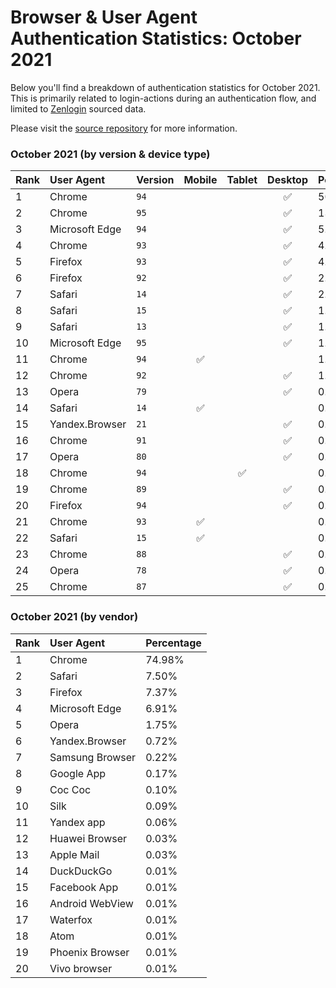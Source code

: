 # Browser & User Agent Authentication Statistics: October 2021

Below you'll find a breakdown of authentication statistics for
October 2021. This is primarily related to login-actions during an
authentication flow, and limited to <a href="https://zenlogin.co"/>Zenlogin</a>
sourced data.

Please visit the
<a href="https://github.com/zenlogin/browser-user-agent-authentication-statistics">source repository</a>
for more information.

### October 2021 (by version & device type)
| Rank | User Agent | Version | Mobile | Tablet | Desktop | Percentage |
| :--- | :--- | :--- | :---: | :---: | :---: | :--- |
| 1 | Chrome | `94` | | | ✅ | 50.73% |
| 2 | Chrome | `95` | | | ✅ | 13.54% |
| 3 | Microsoft Edge | `94` | | | ✅ | 5.09% |
| 4 | Chrome | `93` | | | ✅ | 4.29% |
| 5 | Firefox | `93` | | | ✅ | 4.10% |
| 6 | Firefox | `92` | | | ✅ | 2.46% |
| 7 | Safari | `14` | | | ✅ | 2.39% |
| 8 | Safari | `15` | | | ✅ | 1.89% |
| 9 | Safari | `13` | | | ✅ | 1.86% |
| 10 | Microsoft Edge | `95` | | | ✅ | 1.44% |
| 11 | Chrome | `94` | ✅ | | | 1.36% |
| 12 | Chrome | `92` | | | ✅ | 1.14% |
| 13 | Opera | `79` | | | ✅ | 0.98% |
| 14 | Safari | `14` | ✅ | | | 0.63% |
| 15 | Yandex.Browser | `21` | | | ✅ | 0.62% |
| 16 | Chrome | `91` | | | ✅ | 0.48% |
| 17 | Opera | `80` | | | ✅ | 0.46% |
| 18 | Chrome | `94` | | ✅ | | 0.40% |
| 19 | Chrome | `89` | | | ✅ | 0.37% |
| 20 | Firefox | `94` | | | ✅ | 0.27% |
| 21 | Chrome | `93` | ✅ | | | 0.24% |
| 22 | Safari | `15` | ✅ | | | 0.23% |
| 23 | Chrome | `88` | | | ✅ | 0.22% |
| 24 | Opera | `78` | | | ✅ | 0.21% |
| 25 | Chrome | `87` | | | ✅ | 0.21% |

### October 2021 (by vendor)
| Rank | User Agent | Percentage |
| :--- | :--- | :--- |
| 1 | Chrome | 74.98% |
| 2 | Safari | 7.50% |
| 3 | Firefox | 7.37% |
| 4 | Microsoft Edge | 6.91% |
| 5 | Opera | 1.75% |
| 6 | Yandex.Browser | 0.72% |
| 7 | Samsung Browser | 0.22% |
| 8 | Google App | 0.17% |
| 9 | Coc Coc | 0.10% |
| 10 | Silk | 0.09% |
| 11 | Yandex app | 0.06% |
| 12 | Huawei Browser | 0.03% |
| 13 | Apple Mail | 0.03% |
| 14 | DuckDuckGo | 0.01% |
| 15 | Facebook App | 0.01% |
| 16 | Android WebView | 0.01% |
| 17 | Waterfox | 0.01% |
| 18 | Atom | 0.01% |
| 19 | Phoenix Browser | 0.01% |
| 20 | Vivo browser | 0.01% |
